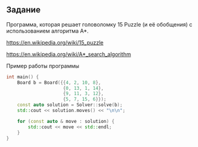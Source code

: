 ## Задание

Программa, которая решает головоломку 15 Puzzle (и её обобщения) с использованием алгоритма A*.

https://en.wikipedia.org/wiki/15_puzzle

https://en.wikipedia.org/wiki/A*_search_algorithm

Пример работы программы

```C++
int main() {
    Board b = Board({{4, 2, 10, 8}, 
                     {0, 13, 1, 14}, 
                     {9, 11, 3, 12}, 
                     {5, 7, 15, 6}});
    const auto solution = Solver::solve(b);
    std::cout << solution.moves() << "\n\n";

    for (const auto & move : solution) {
        std::cout << move << std::endl;
    }
}
